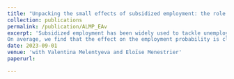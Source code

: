 ```yaml
---
title: "Unpacking the small effects of subsidized employment: the role of gender and parenthood"
collection: publications
permalink: /publication/ALMP_EAv
excerpt: 'Subsidized employment has been widely used to tackle unemployment. Nevertheless, our understanding of the gender-specific effects of these policies is limited. In this study, we assess the impact of a subsidized employment program in France. We apply a dynamic difference-in-differences approach. Older non-participating cohorts serve as a control group. 
On average, we find that the effect on the employment probability is close to zero and only marginally significant. This hides significant disparities across genders. For men, the effects are significant and positive on all outcomes. In contrast, for women, the program fails to enhance the likelihood of employment. We identify two reasons for such discrepancies. First, women are more likely to have children during the program, rendering the program detrimental to them. Additionally, we observe gender-based sorting into different job types at the start of subsidized employment. Men typically secure cognitive tasks in public administration or industry. Women tend to occupy routine non-cognitive roles in health and social services. Our results have important policy implications for both future policy evaluations and policy designs.'
date: 2023-09-01
venue: 'with Valentina Melentyeva and Eloïse Menestrier'
paperurl: 

---
```


